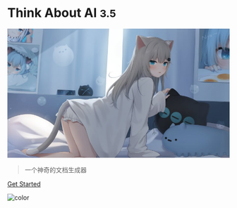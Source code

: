 <!-- _coverpage.md -->
# Think About AI <small>3.5</small>

![logo](/docs/1png.png)

>一个神奇的文档生成器

<!-- [GitHub](https://github.com/docsify/docsify) -->
[Get Started](README)

<!-- ![](logo.png) -->
![color](#f0f0f0)
<!-- background color -->
<!-- ![ ](/docs/7.png) -->